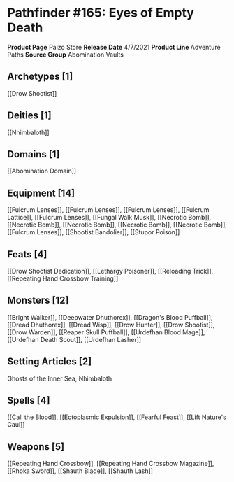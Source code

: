 ﻿---
id: '81'
name: Pathfinder 165. Eyes of Empty Death
rarity: Common
source: null
trait: null
type: Source

---
# Pathfinder #165: Eyes of Empty Death

**Product Page** Paizo Store
**Release Date** 4/7/2021
**Product Line** Adventure Paths
**Source Group** Abomination Vaults

## Archetypes [1]

[[Drow Shootist]]

## Deities [1]

[[Nhimbaloth]]

## Domains [1]

[[Abomination Domain]]

## Equipment [14]

[[Fulcrum Lenses]], [[Fulcrum Lenses]], [[Fulcrum Lenses]], [[Fulcrum Lattice]], [[Fulcrum Lenses]], [[Fungal Walk Musk]], [[Necrotic Bomb]], [[Necrotic Bomb]], [[Necrotic Bomb]], [[Necrotic Bomb]], [[Necrotic Bomb]], [[Fulcrum Lenses]], [[Shootist Bandolier]], [[Stupor Poison]]

## Feats [4]

[[Drow Shootist Dedication]], [[Lethargy Poisoner]], [[Reloading Trick]], [[Repeating Hand Crossbow Training]]

## Monsters [12]

[[Bright Walker]], [[Deepwater Dhuthorex]], [[Dragon's Blood Puffball]], [[Dread Dhuthorex]], [[Dread Wisp]], [[Drow Hunter]], [[Drow Shootist]], [[Drow Warden]], [[Reaper Skull Puffball]], [[Urdefhan Blood Mage]], [[Urdefhan Death Scout]], [[Urdefhan Lasher]]

## Setting Articles [2]

Ghosts of the Inner Sea, Nhimbaloth

## Spells [4]

[[Call the Blood]], [[Ectoplasmic Expulsion]], [[Fearful Feast]], [[Lift Nature's Caul]]

## Weapons [5]

[[Repeating Hand Crossbow]], [[Repeating Hand Crossbow Magazine]], [[Rhoka Sword]], [[Shauth Blade]], [[Shauth Lash]]
